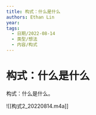 ```yaml
---
title: 构式：什么是什么
authors: Ethan Lin
year:
tags:
  - 日期/2022-08-14 
  - 类型/想法 
  - 内容/构式 
---
```



# 构式：什么是什么





构式：什么是什么。



![[构式2_20220814.m4a]]